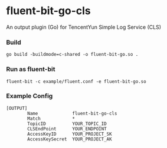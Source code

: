 # fluent-bit-go-cls

An output plugin (Go) for TencentYun Simple Log Service (CLS)

### Build

```
go build -buildmode=c-shared -o fluent-bit-go.so .
```

### Run as fluent-bit
```
fluent-bit -c example/fluent.conf -e fluent-bit-go.so
```


### Example Config

```
[OUTPUT]
        Name             fluent-bit-go-cls
        Match            *
        TopicID          YOUR_TOPIC_ID
        CLSEndPoint      YOUR_ENDPOINT
        AccessKeyID      YOUR_PROJECT_SK
        AccessKeySecret  YOUR_PROJECT_AK
```